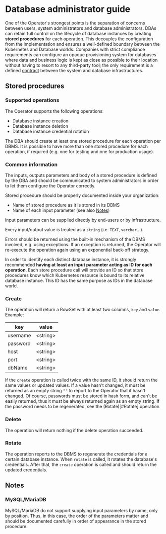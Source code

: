 # Database administrator guide
One of the Operator's strongest points is the separation of concerns between users, system administrators and database administrators. DBAs can retain
full control on the lifecycle of database instances by creating **stored procedures** for each operation. This decouples the configuration from the implementation and 
ensures a well-defined boundary between the Kubernetes and Database worlds. Companies with strict compliance requirements can configure an opaque
provisioning system for databases where data and business logic is kept as close as possible to their location without having to 
resort to any third-party tool; the only requirement is a defined [contract](https://en.wikipedia.org/wiki/Design_by_contract) between the 
system and database infrastructures.

## Stored procedures
### Supported operations
The Operator supports the following operations:
- Database instance creation
- Database instance deletion
- Database instance credential rotation

The DBA should create at least one stored procedure for each operation per DBMS. It is possible to have more than one 
stored procedure for each operation, if required (e.g. one for testing and one for production usage).

### Common information
The inputs, outputs parameters and body of a stored procedure is defined by the DBA and should be communicated to system 
administrators in order to let them configure the Operator correctly. 

Stored procedure should be properly documented inside your organization:
- Name of stored procedure as it is stored in its DBMS
- Name of each input parameter (see also [Notes](#Notes))

Input parameters can be supplied directly by end-users or by infrastructure.

Every input/output value is treated as a `string` (i.e. `TEXT`, `varchar`...).

Errors should be returned using the built-in mechanism of the DBMS involved, e.g. using exceptions. If an exception is returned,
the Operator will re-execute the operation again using an exponential back-off strategy.

In order to identify each distinct database instance, it is strongly recommended **having at least an input parameter 
acting as ID for each operation**. Each store procedure call will provide an ID so that store procedures know which 
Kubernetes resource is bound to its relative database instance. This ID has the same purpose as IDs in the database world.

### Create
The operation will return a RowSet with at least two columns, `key` and `value`. Example:

| key      	| value    	|
|----------	|----------	|
| username 	| \<string>	|
| password 	| \<string>	|
| host     	| \<string>	|
| port     	| \<string>	|
| dbName   	| \<string>	|

If the `create` operation is called twice with the same ID, it should return the same values or updated values. 
If a value hasn't changed, it must be returned as an empty string `""` to report to the Operator that it hasn't changed.
Of course, passwords must be stored in hash form, and can't be easily returned, thus it must be always returned again
as an empty string. If the password needs to be regenerated, see the (Rotate)[#Rotate] operation.

### Delete
The operation will return nothing if the delete operation succeeded.

### Rotate
The operation reports to the DBMS to regenerate the credentials for a certain database instance. When `rotate` is
called, it rotates the database's credentials. After that, the `create` operation is called and should return the updated 
credentials.

## Notes
### MySQL/MariaDB
MySQL/MariaDB do not support supplying input parameters by name, only by position. Thus, in this case, the order of the
parameters matter and should be documented carefully in order of appearance in the stored procedure.